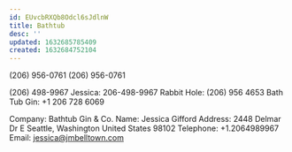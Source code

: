 ```yaml
---
id: EUvcbRXQb8Odcl6sJdlnW
title: Bathtub
desc: ''
updated: 1632685785409
created: 1632684752104
---
```


 (206) 956-0761
 (206) 956-0761
 
(206) 498-9967
Jessica: 206-498-9967
Rabbit Hole: (206) 956 4653
Bath Tub Gin: +1 206 728 6069

Company: Bathtub Gin & Co.
Name: Jessica Gifford
Address: 2448 Delmar Dr E
Seattle, Washington
United States 98102
Telephone: +1.2064989967
Email: jessica@jmbelltown.com
